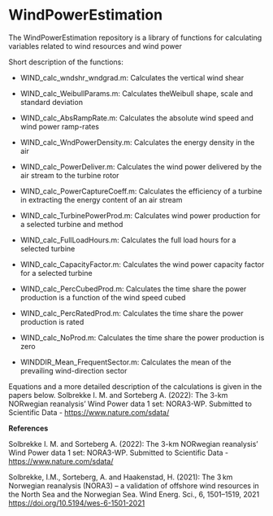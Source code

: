 # WindPowerEstimation
The WindPowerEstimation repository is a library of functions for calculating variables related to wind resources and wind power

Short description of the functions:

- WIND_calc_wndshr_wndgrad.m: Calculates the vertical wind shear

- WIND_calc_WeibullParams.m: Calculates theWeibull shape, scale and standard deviation

- WIND_calc_AbsRampRate.m: Calculates the absolute wind speed and wind power ramp-rates

- WIND_calc_WndPowerDensity.m: Calculates the energy density in the air

- WIND_calc_PowerDeliver.m: Calculates the wind power delivered by the air stream to the turbine rotor

- WIND_calc_PowerCaptureCoeff.m: Calculates the efficiency of a turbine in extracting the energy content of an air stream

- WIND_calc_TurbinePowerProd.m: Calculates wind power production for a selected turbine and method

- WIND_calc_FullLoadHours.m: Calculates the full load hours for a selected turbine

- WIND_calc_CapacityFactor.m: Calculates the wind power capacity factor for a selected turbine

- WIND_calc_PercCubedProd.m: Calculates the time share the power production is a function of the wind speed cubed

- WIND_calc_PercRatedProd.m: Calculates the time share the power production is rated

- WIND_calc_NoProd.m: Calculates the time share the power production is zero

- WINDDIR_Mean_FrequentSector.m: Calculates the mean of the prevailing wind-direction sector


Equations and a more detailed description of the calculations is given in the papers below.
Solbrekke I. M. and Sorteberg A. (2022): The 3-km NORwegian reanalysis’ Wind Power data 1 set: NORA3-WP. Submitted to Scientific Data - https://www.nature.com/sdata/

**References**

Solbrekke I. M. and Sorteberg A. (2022): The 3-km NORwegian reanalysis’ Wind Power data 1 set: NORA3-WP. Submitted to Scientific Data - https://www.nature.com/sdata/

Solbrekke, I.M., Sorteberg, A. and Haakenstad, H. (2021): The 3 km Norwegian reanalysis (NORA3) – a validation of offshore wind resources in the North Sea and the Norwegian Sea. Wind Energ. Sci., 6, 1501–1519, 2021 https://doi.org/10.5194/wes-6-1501-2021
